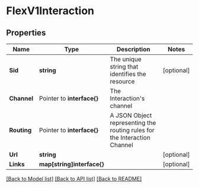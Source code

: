 # FlexV1Interaction

## Properties

Name | Type | Description | Notes
------------ | ------------- | ------------- | -------------
**Sid** | **string** | The unique string that identifies the resource |[optional] 
**Channel** | Pointer to **interface{}** | The Interaction's channel |
**Routing** | Pointer to **interface{}** | A JSON Object representing the routing rules for the Interaction Channel |
**Url** | **string** |  |[optional] 
**Links** | **map[string]interface{}** |  |[optional] 

[[Back to Model list]](../README.md#documentation-for-models) [[Back to API list]](../README.md#documentation-for-api-endpoints) [[Back to README]](../README.md)


